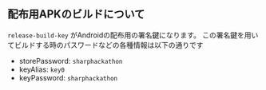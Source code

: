 ## 配布用APKのビルドについて

`release-build-key` がAndroidの配布用の署名鍵になります。
この署名鍵を用いてビルドする時のパスワードなどの各種情報は以下の通りです

* storePassword: `sharphackathon`
* keyAlias: `key0`
* keyPassword: `sharphackathon`
